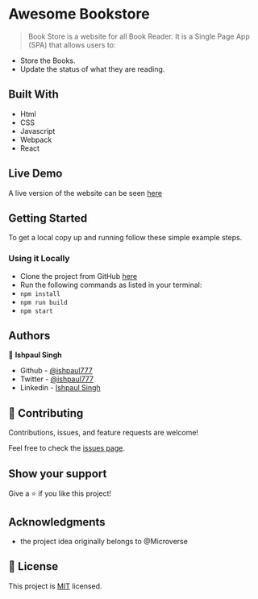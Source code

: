 # Awesome Bookstore
 > Book Store is a website for all Book Reader. It is a Single Page App (SPA) that allows users to:
- Store the Books.
- Update the status of what they are reading.

## Built With

- Html
- CSS
- Javascript
- Webpack
- React

## Live Demo

A live version of the website can be seen [here](https://awsmbookstore.netlify.app)

## Getting Started

To get a local copy up and running follow these simple example steps.

### Using it Locally

- Clone the project from GitHub [here](git@github.com:ishpaul777/Awesome-Book-Store.git)
- Run the following commands as listed in your terminal:
- `npm install`
- `npm run build`
- `npm start`

## Authors

👤 **Ishpaul Singh**

- Github - [@ishpaul777](https://github.com/ishpaul777)
- Twitter - [@ishpaul777](https://twitter.com/ishpaul777)
- Linkedin - [Ishpaul Singh](https://www.linkedin.com/in/ishpaul-singh-264590226/)

## 🤝 Contributing

Contributions, issues, and feature requests are welcome!

Feel free to check the [issues page](../../issues/).

## Show your support

Give a ⭐️ if you like this project!

## Acknowledgments
- the project idea originally belongs to @Microverse

## 📝 License

This project is [MIT](./MIT.md) licensed.

